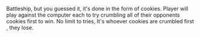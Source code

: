 Battleship, but you guessed it, it's done in the form of cookies. Player will play against the computer each to try crumbling all of their opponents cookies first to win. No limit to tries, It's whoever cookies are crumbled  first , they lose. 
